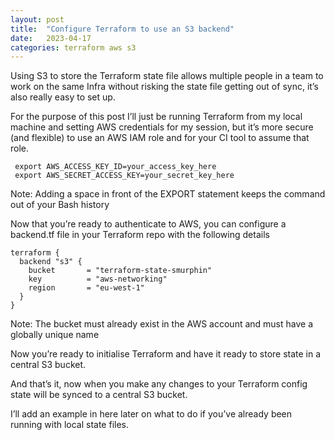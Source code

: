 ```yaml
---
layout: post
title:  "Configure Terraform to use an S3 backend"
date:   2023-04-17
categories: terraform aws s3
---
```


Using S3 to store the Terraform state file allows multiple people in a team to work on the same Infra without risking the state file getting out of sync, it’s also really easy to set up.

For the purpose of this post I’ll just be running Terraform from my local machine and setting AWS credentials for my session, but it’s more secure (and flexible) to use an AWS IAM role and for your CI tool to assume that role.
```
 export AWS_ACCESS_KEY_ID=your_access_key_here
 export AWS_SECRET_ACCESS_KEY=your_secret_key_here
```
Note: Adding a space in front of the EXPORT statement keeps the command out of your Bash history

Now that you’re ready to authenticate to AWS, you can configure a backend.tf file in your Terraform repo with the following details

```
terraform {
  backend "s3" {
    bucket       = "terraform-state-smurphin"
    key          = "aws-networking"
    region       = "eu-west-1"
  }
}
```
Note: The bucket must already exist in the AWS account and must have a globally unique name

Now you’re ready to initialise Terraform and have it ready to store state in a central S3 bucket.


And that’s it, now when you make any changes to your Terraform config state will be synced to a central S3 bucket.

I’ll add an example in here later on what to do if you’ve already been running with local state files.
